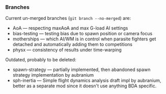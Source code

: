 ### Branches
Current un-merged branches (`git branch --no-merged`) are:
- AoA — respecting maxAoA and max G-load AI settings
- bias-testing — testing bias due to spawn position or camera focus
- motherships — which AI/WM is in control when parasite fighters get detached and automatically adding them to competitions
- physx — consistency of results under time-warping

Outdated, probably to be deleted:
- spawn-strategy — partially implemented, then abandoned spawn strategy implementation by aubranium
- sph-inertia — Simple flight dynamics analysis draft impl by aubranium, better as a separate mod since it doesn't use anything BDA specific.
